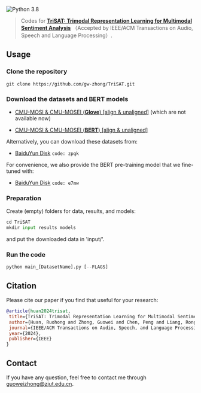 ![Python 3.8](https://img.shields.io/badge/python-3.8-green)

>Codes for **[TriSAT: Trimodal Representation Learning for Multimodal Sentiment Analysis](https://ieeexplore.ieee.org/document/10675444)** （Accepted by IEEE/ACM Transactions on Audio, Speech and Language Processing）.

## Usage
### Clone the repository
    git clone https://github.com/gw-zhong/TriSAT.git
### Download the datasets and BERT models
+ [CMU-MOSI & CMU-MOSEI (**Glove**) [align & unaligned]](http://immortal.multicomp.cs.cmu.edu/raw_datasets/processed_data/) (which are not available now)

+ [CMU-MOSI & CMU-MOSEI (**BERT**) [align & unaligned]](https://github.com/thuiar/MMSA)

Alternatively, you can download these datasets from:
- [BaiduYun Disk](https://pan.baidu.com/s/16UcDXgwmq9kxHf6ziJcChw) ```code: zpqk```

For convenience, we also provide the BERT pre-training model that we fine-tuned with:

- [BaiduYun Disk](https://pan.baidu.com/s/12zhRpTEx5589Bmo0OAF5cg) ```code: e7mw```

### Preparation
Create (empty) folders for data, results, and models:
 ```python
cd TriSAT
 mkdir input results models
```
and put the downloaded data in 'input/'.

### Run the code
 ```python
python main_[DatasetName].py [--FLAGS]
 ```

## Citation
Please cite our paper if you find that useful for your research:
 ```bibtex
@article{huan2024trisat,
  title={TriSAT: Trimodal Representation Learning for Multimodal Sentiment Analysis},
  author={Huan, Ruohong and Zhong, Guowei and Chen, Peng and Liang, Ronghua},
  journal={IEEE/ACM Transactions on Audio, Speech, and Language Processing},
  year={2024},
  publisher={IEEE}
}
 ```

## Contact
If you have any question, feel free to contact me through [guoweizhong@zjut.edu.cn](guoweizhong@zjut.edu.cn).
